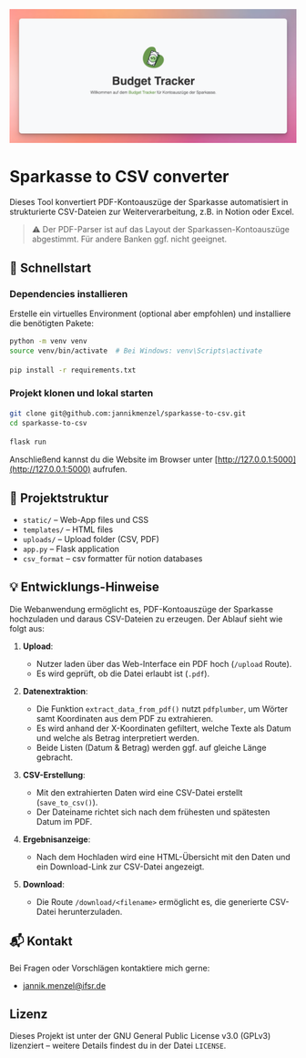 ![cover.png](/static/assets/cover.png)

# Sparkasse to CSV converter

Dieses Tool konvertiert PDF-Kontoauszüge der Sparkasse automatisiert in strukturierte CSV-Dateien zur Weiterverarbeitung, z.B. in Notion oder Excel.

> ⚠️ Der PDF-Parser ist auf das Layout der Sparkassen-Kontoauszüge abgestimmt. Für andere Banken ggf. nicht geeignet.

## 🚀 Schnellstart

### Dependencies installieren

Erstelle ein virtuelles Environment (optional aber empfohlen) und installiere die benötigten Pakete:

```bash
python -m venv venv
source venv/bin/activate  # Bei Windows: venv\Scripts\activate

pip install -r requirements.txt
```


### Projekt klonen und lokal starten

```bash
git clone git@github.com:jannikmenzel/sparkasse-to-csv.git
cd sparkasse-to-csv

flask run
```

Anschließend kannst du die Website im Browser unter [http://127.0.0.1:5000](http://127.0.0.1:5000) aufrufen.

## 📁 Projektstruktur

- `static/` – Web-App files und CSS
- `templates/` – HTML files
- `uploads/` – Upload folder (CSV, PDF)
- `app.py` – Flask application
- `csv_format` – csv formatter für notion databases

## 💡 Entwicklungs-Hinweise

Die Webanwendung ermöglicht es, PDF-Kontoauszüge der Sparkasse hochzuladen und daraus CSV-Dateien zu erzeugen. Der Ablauf sieht wie folgt aus:

1. **Upload**:
   - Nutzer laden über das Web-Interface ein PDF hoch (`/upload` Route).
   - Es wird geprüft, ob die Datei erlaubt ist (`.pdf`).

2. **Datenextraktion**:
   - Die Funktion `extract_data_from_pdf()` nutzt `pdfplumber`, um Wörter samt Koordinaten aus dem PDF zu extrahieren.
   - Es wird anhand der X-Koordinaten gefiltert, welche Texte als Datum und welche als Betrag interpretiert werden.
   - Beide Listen (Datum & Betrag) werden ggf. auf gleiche Länge gebracht.

3. **CSV-Erstellung**:
   - Mit den extrahierten Daten wird eine CSV-Datei erstellt (`save_to_csv()`).
   - Der Dateiname richtet sich nach dem frühesten und spätesten Datum im PDF.

4. **Ergebnisanzeige**:
   - Nach dem Hochladen wird eine HTML-Übersicht mit den Daten und ein Download-Link zur CSV-Datei angezeigt.

5. **Download**:
   - Die Route `/download/<filename>` ermöglicht es, die generierte CSV-Datei herunterzuladen.

## 📬 Kontakt

Bei Fragen oder Vorschlägen kontaktiere mich gerne:

- [jannik.menzel@ifsr.de](mailto:jannik.menzel@ifsr.de)

## Lizenz

Dieses Projekt ist unter der GNU General Public License v3.0 (GPLv3) lizenziert – weitere Details findest du in der Datei `LICENSE`.